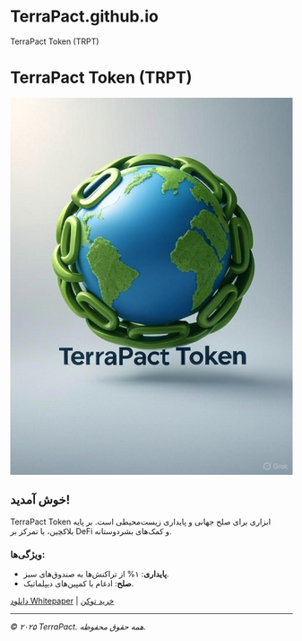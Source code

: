 # TerraPact.github.io
TerraPact Token (TRPT)
# TerraPact Token (TRPT)

![Logo](logo.png) <!-- لوگوی ما رو اینجا آپلود کن -->

## خوش آمدید!
TerraPact Token ابزاری برای صلح جهانی و پایداری زیست‌محیطی است. بر پایه بلاکچین، با تمرکز بر DeFi و کمک‌های بشردوستانه.

### ویژگی‌ها:
- **پایداری**: ۱% از تراکنش‌ها به صندوق‌های سبز.
- **صلح**: ادغام با کمپین‌های دیپلماتیک.

[دانلود Whitepaper](/whitepaper.pdf) | [خرید توکن](https://dextools.io/app/en/ether/pair-explorer/...) <!-- لینک‌های واقعی رو بعداً اضافه کن -->

---
*© ۲۰۲۵ TerraPact. همه حقوق محفوظه.*
